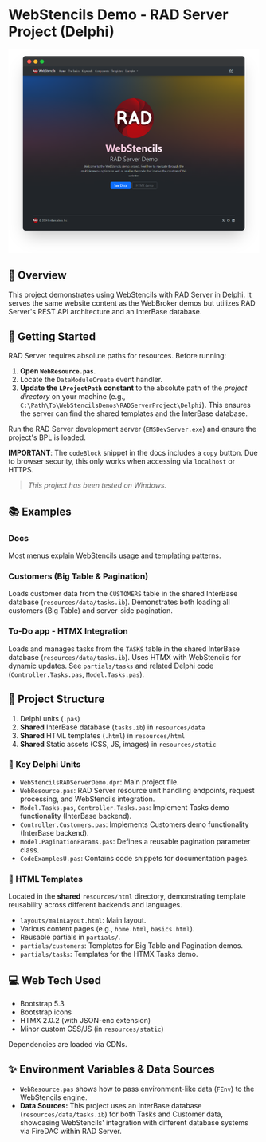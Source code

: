 ﻿# WebStencils Demo - RAD Server Project (Delphi)

![WebStencils RAD Server screenshot](../../.github/images/WebStencils-RADServer.png)

## 🌟 Overview 
This project demonstrates using WebStencils with RAD Server in Delphi. It serves the same website content as the WebBroker demos but utilizes RAD Server's REST API architecture and an InterBase database.

## 🚦 Getting Started
RAD Server requires absolute paths for resources. Before running:
1.  **Open `WebResource.pas`**. 
2.  Locate the `DataModuleCreate` event handler.
3.  **Update the `LProjectPath` constant** to the absolute path of the *project directory* on your machine (e.g., `C:\Path\To\WebStencilsDemos\RADServerProject\Delphi`). This ensures the server can find the shared templates and the InterBase database.

Run the RAD Server development server (`EMSDevServer.exe`) and ensure the project's BPL is loaded.

**IMPORTANT**: The `codeBlock` snippet in the docs includes a `copy` button. Due to browser security, this only works when accessing via `localhost` or HTTPS.
> _This project has been tested on Windows._

## 📚 Examples 
### Docs 
Most menus explain WebStencils usage and templating patterns.

### Customers (Big Table & Pagination)
Loads customer data from the `CUSTOMERS` table in the shared InterBase database (`resources/data/tasks.ib`). Demonstrates both loading all customers (Big Table) and server-side pagination.

### To-Do app - HTMX Integration
Loads and manages tasks from the `TASKS` table in the shared InterBase database (`resources/data/tasks.ib`). Uses HTMX with WebStencils for dynamic updates. See `partials/tasks` and related Delphi code (`Controller.Tasks.pas`, `Model.Tasks.pas`).

## 📁 Project Structure 
1.  Delphi units (`.pas`)
2.  **Shared** InterBase database (`tasks.ib`) in `resources/data`
3.  **Shared** HTML templates (`.html`) in `resources/html`
4.  **Shared** Static assets (CSS, JS, images) in `resources/static`

### 🔑 Key Delphi Units
- `WebStencilsRADServerDemo.dpr`: Main project file.
- `WebResource.pas`: RAD Server resource unit handling endpoints, request processing, and WebStencils integration.
- `Model.Tasks.pas`, `Controller.Tasks.pas`: Implement Tasks demo functionality (InterBase backend).
- `Controller.Customers.pas`: Implements Customers demo functionality (InterBase backend).
- `Model.PaginationParams.pas`: Defines a reusable pagination parameter class.
- `CodeExamplesU.pas`: Contains code snippets for documentation pages.

### 📄 HTML Templates
Located in the **shared** `resources/html` directory, demonstrating template reusability across different backends and languages.
- `layouts/mainLayout.html`: Main layout.
- Various content pages (e.g., `home.html`, `basics.html`).
- Reusable partials in `partials/`.
- `partials/customers`: Templates for Big Table and Pagination demos.
- `partials/tasks`: Templates for the HTMX Tasks demo.

## 💻 Web Tech Used
- Bootstrap 5.3
- Bootstrap icons
- HTMX 2.0.2 (with JSON-enc extension)
- Minor custom CSS/JS (in `resources/static`)

Dependencies are loaded via CDNs.

## ✨ Environment Variables & Data Sources
- `WebResource.pas` shows how to pass environment-like data (`FEnv`) to the WebStencils engine.
- **Data Sources:** This project uses an InterBase database (`resources/data/tasks.ib`) for both Tasks and Customer data, showcasing WebStencils' integration with different database systems via FireDAC within RAD Server.
